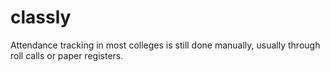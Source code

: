 # classly
 Attendance tracking in most colleges is still done manually, usually through roll calls or paper registers. 

